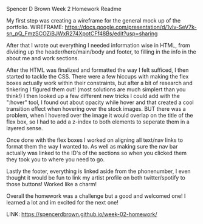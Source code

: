 Spencer D Brown Week 2 Homework Readme


My first step was creating a wireframe for the general mock up of the portfolio.
WIREFRAME: https://docs.google.com/presentation/d/1vlv-SeV7k-sn_pQ_FmzSCOZiBJWxR274XpotCFf48Bs/edit?usp=sharing

After that I wrote out everything I needed information wise in HTML, from dividing up the header/hero/main/body and footer,
to filling in the info in the about me and work sections.

After the HTML was finalized and formatted the way I felt sufficed, I then started to tackle the CSS.
There were a few hiccups with making the flex boxes actually work within their constraints,
but after a bit of research and tinkering I figured them out! (most solutions are much simplert than you think!)
I then looked up a few different new tricks I could add with the ":hover" tool, I found out about opacity while hover
and that created a cool transition effect when hovering over the stock images. BUT there was a problem, when I hovered
over the image it would overlap on the title of the flex box, so I had to add a z-index to both elements to seperate them
in a layered sense.

Once done with the flex boxes I worked on aligning all text/nav links to format them the way I wanted to. As well as making 
sure the nav bar actually was linked to the ID's of the sections so when you clicked them they took you to where you need to go.

Lastly the footer, everything is linked aside from the phonenumber, I even thought it would be fun to link my artist profile
on both twitter/spotify to those buttons! Worked like a charm!

Overall the homework was a challenge but a good and welcomed one! I learned a lot and im excited for the next one!

LINK: https://spencerdbrown.github.io/week-02-homework/